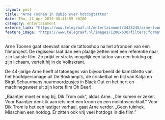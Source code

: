 ```yaml
---
layout: post
title: "Arne Toonen in dubio over hotdogtattoo"
date: Thu, 11 Apr 2019 08:41:55 +0200
category: entertainment
externe_link: "https://www.telegraaf.nl/entertainment/3428245/arne-toonen-in-dubio-over-hotdogtattoo"
feature_image: "https://www.telegraaf.nl/images/1200x630/filters:format(jpeg):quality(80)/cdn-kiosk-api.telegraaf.nl/e224a76e-5c28-11e9-b343-02c309bc01c1.jpg"
---
```


<p class="intro">Arne Toonen gaat steevast naar de tattooshop na het afronden van een filmproject. De regisseur laat dan een plaatje zetten met een referentie naar zijn laatste film. Zo prijkt er straks mogelijk een tattoo van een hotdog op zijn lichaam, vertelt hij in de Volkskrant.</p> <p>De 44-jarige Arne heeft al tatoeages van bijvoorbeeld de kamstiletto van het hoofdpersonage uit De Boskampi’s, de cricketbat en bijl van Katja en Birgit Schuurmans huurmoordzusjes in Black Out en het hert en machinegeweer uit zijn korte film Oh Deer!.</p><p>„Baantjer moet er nog bij, Dik Trom ook”, aldus Arne. „Die komen er zeker. Voor Baantjer denk ik aan iets met een kroon en een molotovcocktail.” Voor Dik Trom is het een lastiger verhaal, gaat Arne verder. „Geen tuinhek. Misschien een hotdog. Er zitten ook vrij veel hotdogs in die film.”</p>
